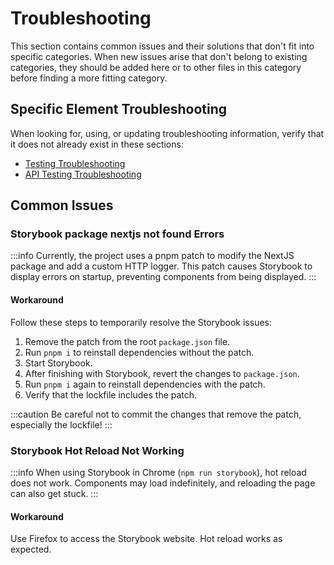 # Troubleshooting

This section contains common issues and their solutions that don't fit into specific categories. When new issues arise that don't belong to existing categories, they should be added here or to other files in this category before finding a more fitting category.

## Specific Element Troubleshooting

When looking for, using, or updating troubleshooting information, verify that it does not already exist in these sections:

- [Testing Troubleshooting](../getting-started/testing#troubleshooting)
- [API Testing Troubleshooting](../getting-started/api-testing#troubleshooting)

## Common Issues

### Storybook package nextjs not found Errors

:::info
Currently, the project uses a pnpm patch to modify the NextJS package and add a custom HTTP logger. This patch causes Storybook to display errors on startup, preventing components from being displayed.
:::

#### Workaround

Follow these steps to temporarily resolve the Storybook issues:

1. Remove the patch from the root `package.json` file.
2. Run `pnpm i` to reinstall dependencies without the patch.
3. Start Storybook.
4. After finishing with Storybook, revert the changes to `package.json`.
5. Run `pnpm i` again to reinstall dependencies with the patch.
6. Verify that the lockfile includes the patch.

:::caution
Be careful not to commit the changes that remove the patch, especially the lockfile!
:::

### Storybook Hot Reload Not Working

:::info
When using Storybook in Chrome (`npm run storybook`), hot reload does not work. Components may load indefinitely, and reloading the page can also get stuck.
:::

#### Workaround

Use Firefox to access the Storybook website. Hot reload works as expected.